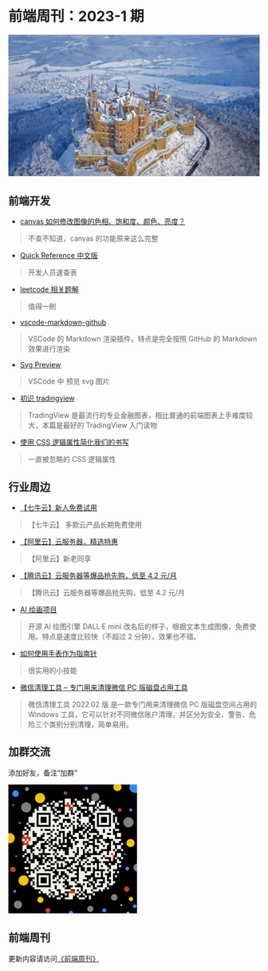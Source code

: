 # 前端周刊：2023-1 期

[![](../img/bing/20230102.jpg?imageMogr2/thumbnail/960x)](https://cn.bing.com/search?q=霍亨索伦城堡)

## 前端开发

- [canvas 如何修改图像的色相、饱和度、颜色、亮度？](https://stackoverflow.com/questions/40353049/how-can-i-adjust-the-huse-saturation-and-lightness-of-in-image-in-html5-canvas)

> 不查不知道，canvas 的功能原来这么完整

- [Quick Reference 中文版](https://wangchujiang.com/reference/)

> 开发人员速查表

- [leetcode 相关题解](https://doocs.github.io/leetcode/#/)

> 值得一刷

- [vscode-markdown-github](https://github.com/lzm0x219/vscode-markdown-github)

> VSCode 的 Markdown 渲染插件，特点是完全按照 GitHub 的 Markdown 效果进行渲染

- [Svg Preview](https://marketplace.visualstudio.com/items?itemName=SimonSiefke.svg-preview)

> VSCode 中 预览 svg 图片

- [初识 tradingview](https://www.cnblogs.com/wangxi01/p/13306428.html)

> TradingView 是最流行的专业金融图表，相比普通的前端图表上手难度较大，本篇是最好的 TradingView 入门读物

- [使用 CSS 逻辑属性简化我们的书写](https://www.zhangxinxu.com/wordpress/2022/12/css-logic-property-for-write/)

> 一直被忽略的 CSS 逻辑属性

## 行业周边

- [【七牛云】新人免费试用](https://s.qiniu.com/vmUnIr)

> 【七牛云】 多款云产品长期免费使用

- [【阿里云】云服务器，精选特惠](https://www.aliyun.com/daily-act/ecs/activity_selection?userCode=y31qmczl)

> 【阿里云】新老同享

- [【腾讯云】云服务器等爆品抢先购，低至 4.2 元/月](https://cloud.tencent.com/act/cps/redirect?redirect=2446&cps_key=55b0d6026f97f5980bceec15fcefa0af&from=console)

> 【腾讯云】云服务器等爆品抢先购，低至 4.2 元/月

- [AI 绘画项目](https://www.craiyon.com/)

> 开源 AI 绘图引擎 DALL·E mini 改名后的样子，根据文本生成图像，免费使用。特点是速度比较快（不超过 2 分钟），效果也不错。

- [如何使用手表作为指南针](https://www.citizenwatch-global.com/support/exterior/direction_sc.html)

> 很实用的小技能

- [微信清理工具 – 专门用来清理微信 PC 版磁盘占用工具](https://www.appinn.com/wechat-pc-clean-2022-02/)

> 微信清理工具 2022.02 版 是一款专门用来清理微信 PC 版磁盘空间占用的 Windows 工具，它可以针对不同微信账户清理，并区分为安全、警告、危险三个类别分别清理，简单易用。

## 加群交流

添加好友，备注“加群”

![refned_x](../img/a/refined-x.jpg)

## 前端周刊

更新内容请访问[《前端周刊》](https://frontend-weekly.com/)
